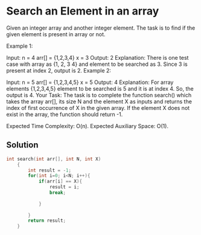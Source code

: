 # Search an Element in an array
Given an integer array and another integer element. The task is to find if the given element is present in array or not.

Example 1:

Input:
n = 4
arr[] = {1,2,3,4}
x = 3
Output: 2
Explanation: There is one test case 
with array as {1, 2, 3 4} and element 
to be searched as 3.  Since 3 is 
present at index 2, output is 2.
Example 2:

Input:
n = 5
arr[] = {1,2,3,4,5}
x = 5
Output: 4
Explanation: For array elements 
{1,2,3,4,5} element to be searched 
is 5 and it is at index 4. So, the 
output is 4.
Your Task:
The task is to complete the function search() which takes the array arr[], its size N and the element X as inputs and returns the index of first occurrence of X in the given array. If the element X does not exist in the array, the function should return -1.

Expected Time Complexity: O(n).
Expected Auxiliary Space: O(1). 

## Solution 

```c
int search(int arr[], int N, int X)
    {
        int result = -1;
        for(int i=0; i<N; i++){
            if(arr[i] == X){
                result = i;
                break;
                
            }
            
        }
        return result;
    }
```
